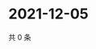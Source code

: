 # 2021-12-05

共 0 条

<!-- BEGIN WEIBO -->
<!-- 最后更新时间 Sun Dec 05 2021 21:10:48 GMT+0800 (China Standard Time) -->

<!-- END WEIBO -->
